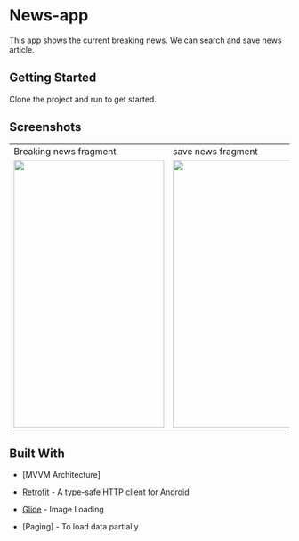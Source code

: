 # News-app
This app shows the current breaking news.
We can search and save news article. 



## Getting Started

Clone the project and run to get started.

## Screenshots

<table>
  <tr>
     <td>Breaking news fragment</td>
     <td>save news fragment</td>
     <td>Search news fragment</td>
    
  </tr>
  <tr>
   <td><img src="https://user-images.githubusercontent.com/71267021/115060934-17a15000-9f06-11eb-8d4c-71f227bae78b.png" width=270 height=480></td>
   <td><img src="https://user-images.githubusercontent.com/71267021/115060921-107a4200-9f06-11eb-9976-bf3f08b5d681.png" width=270 height=480></td>
   <td><img src="https://user-images.githubusercontent.com/71267021/115060933-15d78c80-9f06-11eb-8f79-f763e7ddfcdd.png" width=270 height=480></td>
  
  
  </tr>
 </table>











## Built With
* [MVVM Architecture]  

* [Retrofit](https://square.github.io/retrofit/) -  A type-safe HTTP client for Android 

* [Glide](https://github.com/bumptech/glide) - Image Loading

* [Paging] - To load data partially













